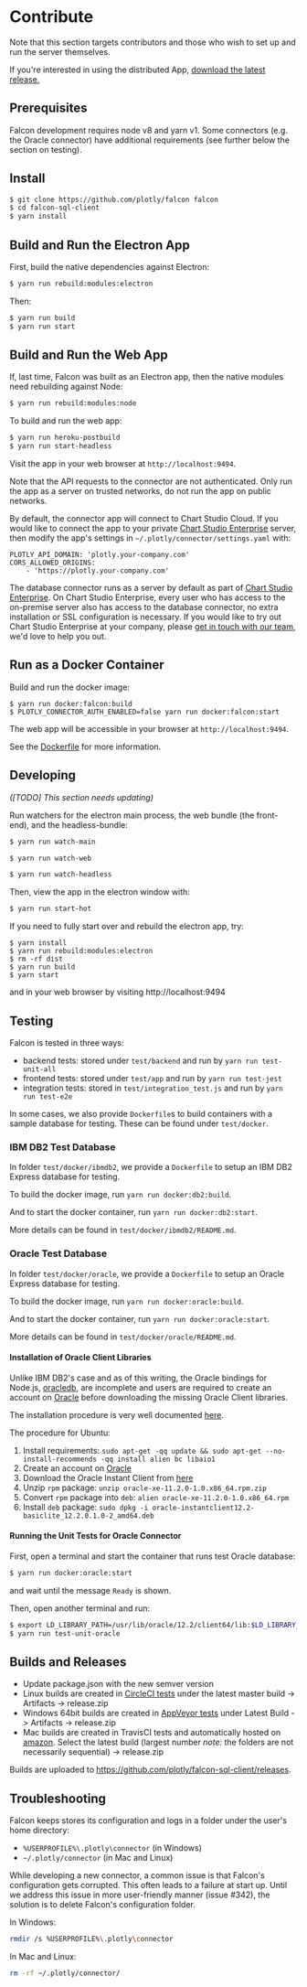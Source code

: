 # Contribute

Note that this section targets contributors and those who wish to set up and run the server themselves.

If you're interested in using the distributed App, [download the latest release.](https://github.com/plotly/falcon-sql-client/releases)


## Prerequisites

Falcon development requires node v8 and yarn v1. Some connectors (e.g. the
Oracle connector) have additional requirements (see further below the section on
testing).


## Install

```sh
$ git clone https://github.com/plotly/falcon falcon
$ cd falcon-sql-client
$ yarn install
```


## Build and Run the Electron App

First, build the native dependencies against Electron:
```sh
$ yarn run rebuild:modules:electron
```

Then:

```sh
$ yarn run build
$ yarn run start
```


## Build and Run the Web App

If, last time, Falcon was built as an Electron app, then the native modules need
rebuilding against Node:
```sh
$ yarn run rebuild:modules:node
```

To build and run the web app:
```sh
$ yarn run heroku-postbuild
$ yarn run start-headless
```

Visit the app in your web browser at `http://localhost:9494`.

Note that the API requests to the connector are not authenticated. Only run the app as a server on trusted networks, do not run the app on public networks.

By default, the connector app will connect to Chart Studio Cloud. If you would like to connect the app to your private [Chart Studio Enterprise](https://plot.ly/products/on-premise) server, then modify the app's settings in `~/.plotly/connector/settings.yaml` with:

```
PLOTLY_API_DOMAIN: 'plotly.your-company.com'
CORS_ALLOWED_ORIGINS:
    - 'https://plotly.your-company.com'
```

The database connector runs as a server by default as part of [Chart Studio Enterprise](https://plot.ly/products/on-premise). On Chart Studio Enterprise, every user who has access to the on-premise server also has access to the database connector, no extra installation or SSL configuration is necessary. If you would like to try out Chart Studio Enterprise at your company, please [get in touch with our team](https://plotly.typeform.com/to/seG7Vb), we'd love to help you out.


## Run as a Docker Container

Build and run the docker image:
```
$ yarn run docker:falcon:build
$ PLOTLY_CONNECTOR_AUTH_ENABLED=false yarn run docker:falcon:start
```

The web app will be accessible in your browser at `http://localhost:9494`.

See the [Dockerfile](https://github.com/plotly/falcon-sql-client/blob/master/Dockerfile) for more information.


## Developing

*([TODO] This section needs updating)*

Run watchers for the electron main process, the web bundle (the front-end), and the headless-bundle:
```bash
$ yarn run watch-main
```

```bash
$ yarn run watch-web
```

```bash
$ yarn run watch-headless
```

Then, view the app in the electron window with:

```bash
$ yarn run start-hot
```

If you need to fully start over and rebuild the electron app, try:
```
$ yarn install
$ yarn run rebuild:modules:electron
$ rm -rf dist
$ yarn run build
$ yarn start
```

and in your web browser by visiting http://localhost:9494


## Testing

Falcon is tested in three ways:

- backend tests: stored under `test/backend` and run by `yarn run test-unit-all`
- frontend tests: stored under `test/app` and run by `yarn run test-jest`
- integration tests: stored in `test/integration_test.js` and run by `yarn run test-e2e`

In some cases, we also provide `Dockerfile`s to build containers with a sample
database for testing. These can be found under `test/docker`.


### IBM DB2 Test Database

In folder `test/docker/ibmdb2`, we provide a `Dockerfile` to setup an IBM DB2
Express database for testing.

To build the docker image, run `yarn run docker:db2:build`.

And to start the docker container, run `yarn run docker:db2:start`.

More details can be found in `test/docker/ibmdb2/README.md`.


### Oracle Test Database

In folder `test/docker/oracle`, we provide a `Dockerfile` to setup an Oracle
Express database for testing.

To build the docker image, run `yarn run docker:oracle:build`.

And to start the docker container, run `yarn run docker:oracle:start`.

More details can be found in `test/docker/oracle/README.md`.


#### Installation of Oracle Client Libraries

Unlike IBM DB2's case and as of this writing, the Oracle bindings for Node.js,
[oracledb](https://www.npmjs.com/package/oracledb), are incomplete and users are
required to create an account on
[Oracle](https://login.oracle.com/mysso/signon.jsp) before downloading the
missing Oracle Client libraries.

The installation procedure is very well documented
[here](https://github.com/oracle/node-oracledb/blob/master/INSTALL.md#instructions).

The procedure for Ubuntu:

1. Install requirements: `sudo apt-get -qq update && sudo apt-get --no-install-recommends -qq install alien bc libaio1`
2. Create an account on [Oracle](https://login.oracle.com/mysso/signon.jsp)
3. Download the Oracle Instant Client from [here](http://download.oracle.com/otn/linux/oracle11g/xe/oracle-xe-11.2.0-1.0.x86_64.rpm.zip)
4. Unzip `rpm` package: `unzip oracle-xe-11.2.0-1.0.x86_64.rpm.zip`
5. Convert `rpm` package into `deb`: `alien oracle-xe-11.2.0-1.0.x86_64.rpm`
6. Install `deb` package: `sudo dpkg -i oracle-instantclient12.2-basiclite_12.2.0.1.0-2_amd64.deb`


#### Running the Unit Tests for Oracle Connector

First, open a terminal and start the container that runs test Oracle database:
```sh
$ yarn run docker:oracle:start
```
and wait until the message `Ready` is shown.

Then, open another terminal and run:
```sh
$ export LD_LIBRARY_PATH=/usr/lib/oracle/12.2/client64/lib:$LD_LIBRARY_PATH
$ yarn run test-unit-oracle
```


## Builds and Releases

- Update package.json with the new semver version
- Linux builds are created in [CircleCI tests](https://circleci.com/gh/plotly/falcon-sql-client/tree/master) under the latest master build -> Artifacts -> release.zip
- Windows 64bit builds are created in [AppVeyor tests](https://ci.appveyor.com/project/AppVeyorDashAdmin/falcon-sql-client)  under Latest Build -> Artifacts -> release.zip
- Mac builds are created in TravisCI tests and automatically hosted on [amazon](https://s3.console.aws.amazon.com/s3/buckets/falcon-travis-artifacts/plotly/falcon-sql-client/?region=us-east-1&tab=overview). Select the latest build (largest number *note:* the folders are not necessarily sequential) -> release.zip

Builds are uploaded to https://github.com/plotly/falcon-sql-client/releases.


## Troubleshooting

Falcon keeps stores its configuration and logs in a folder under the user's home
directory:
- `%USERPROFILE%\.plotly\connector` (in Windows)
- `~/.plotly/connector` (in Mac and Linux)

While developing a new connector, a common issue is that Falcon's configuration
gets corrupted. This often leads to a failure at start up. Until we address this
issue in more user-friendly manner (issue #342), the solution is to delete
Falcon's configuration folder.

In Windows:
```sh
rmdir /s %USERPROFILE%\.plotly\connector
```

In Mac and Linux:
```sh
rm -rf ~/.plotly/connector/
```
